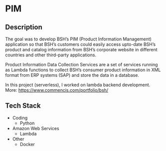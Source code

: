 # PIM

## Description
The goal was to develop BSH’s PIM (Product Information Management) application so that BSH’s customers could easily access upto-date BSH’s product and catalog information from BSH’s corporate website in different countries and other third-party
applications.

Product Information Data Collection Services are a set of services running as Lambda functions to collect BSH’s consumer product information in XML format from ERP systems (SAP) and store the data in a database.

In this project (serverless), I worked on lambda backend development.
More: https://www.commencis.com/portfolio/bsh/

## Tech Stack
* Coding
    * Python
* Amazon Web Services
    * Lambda
* Other
    * Docker